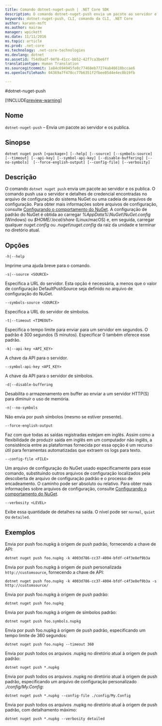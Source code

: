 ```yaml
---
title: Comando dotnet-nuget-push | .NET Core SDK
description: O comando dotnet-nuget-push envia um pacote ao servidor e os publica.
keywords: dotnet-nuget-push, CLI, comando da CLI, .NET Core
author: karann-msft
ms.author: mairaw
manager: wpickett
ms.date: 11/11/2016
ms.topic: article
ms.prod: .net-core
ms.technology: .net-core-technologies
ms.devlang: dotnet
ms.assetid: f54d9adf-94f8-41cc-bb52-42f7ca3be6ff
translationtype: Human Translation
ms.sourcegitcommit: 1a84c694945fe0c77468eb77274ab46618bccae6
ms.openlocfilehash: 04369a7f478cc77b6351f2fbee05d4e4ec8b19fb

---
```


#<a name="dotnet-nuget-push"></a>dotnet-nuget-push

[!INCLUDE[preview-warning](../../../includes/warning.md)]

## <a name="name"></a>Nome 
`dotnet-nuget-push` – Envia um pacote ao servidor e os publica. 

## <a name="synopsis"></a>Sinopse

`dotnet nuget push [<package>] [--help] [--source] [--symbols-source] 
    [--timeout] [--api-key] [--symbol-api-key] [--disable-buffering] [--no-symbols] 
    [--force-english-output] [--config-file] [--verbosity]`

## <a name="description"></a>Descrição

O comando `dotnet nuget push` envia um pacote ao servidor e os publica. O comando push usa o servidor e detalhes de credencial encontradas no arquivo de configuração do sistema NuGet ou uma cadeia de arquivos de configuração. Para obter mais informações sobre arquivos de configuração, consulte [Configurando o comportamento do NuGet](https://docs.nuget.org/ndocs/consume-packages/configuring-nuget-behavior). A configuração de padrão do NuGet é obtida ao carregar *%AppData%\NuGet\NuGet.config* (Windows) ou *$HOME/.local/share* (Linux/macOS) e, em seguida, carregar qualquer *nuget.config* ou *.nuget\nuget.config* da raiz da unidade e terminar no diretório atual.

## <a name="options"></a>Opções

`-h|--help`

Imprime uma ajuda breve para o comando.  

`-s|--source <SOURCE>`

Especifica a URL do servidor. Esta opção é necessária, a menos que o valor de configuração DefaultPushSource seja definido no arquivo de configuração do NuGet.

`--symbols-source <SOURCE>`

Especifica a URL do servidor de símbolos.

`-t|--timeout <TIMEOUT>`

Especifica o tempo limite para enviar para um servidor em segundos. O padrão é 300 segundos (5 minutos). Especificar 0 também oferece esse padrão.

`-k|--api-key <API_KEY>`

A chave da API para o servidor.

`--symbol-api-key <API_KEY>`

A chave da API para o servidor de símbolos.

`-d|--disable-buffering`

Desabilita o armazenamento em buffer ao enviar a um servidor HTTP(S) para diminuir o uso de memória.

`-n|--no-symbols`

Não envia por push símbolos (mesmo se estiver presente).

`--force-english-output`

Faz com que todas as saídas registradas estejam em inglês. Assim como a flexibilidade de produzir saída em inglês em um computador não inglês, a consistência entre as plataformas fornecida por essa opção é um recurso útil para ferramentas automatizadas que extraem os logs para texto.

`--config-file <FILE>`

Um arquivo de configuração do NuGet usado especificamente para esse comando, substituindo outros arquivos de configuração localizados pela descoberta de arquivo de configuração padrão e o processo de encadeamento. O caminho pode ser absoluto ou relativo.
Para obter mais informações sobre arquivos de configuração, consulte [Configurando o comportamento do NuGet](https://docs.nuget.org/ndocs/consume-packages/configuring-nuget-behavior). 

`--verbosity <LEVEL>`

Exibe essa quantidade de detalhes na saída. O nível pode ser `normal`, `quiet` ou `detailed`.

## <a name="examples"></a>Exemplos

Envia por push foo.nupkg à origem de push padrão, fornecendo a chave de API:

`dotnet nuget push foo.nupkg -k 4003d786-cc37-4004-bfdf-c4f3e8ef9b3a`

Envia por push foo.nupkg à origem de push personalizada `http://customsource`, fornecendo a chave de API:

`dotnet nuget push foo.nupkg -k 4003d786-cc37-4004-bfdf-c4f3e8ef9b3a -s http://customsource/` 

Envia por push foo.nupkg à origem de push padrão:

`dotnet nuget push foo.nupkg` 

Envia por push foo.nupkg à origem de símbolos padrão:

`dotnet nuget push foo.symbols.nupkg`

Envia por push foo.nupkg à origem de push padrão, especificando um tempo limite de 360 segundos:

`dotnet nuget push foo.nupkg --timeout 360`

Envia por push todos os arquivos .nupkg no diretório atual à origem de push padrão:

`dotnet nuget push *.nupkg`

Envia por push todos os arquivos .nupkg no diretório atual à origem de push padrão, especificando um arquivo de configuração personalizado *./config/My.Config*:

`dotnet nuget push *.nupkg --config-file ./config/My.Config`

Envia por push todos os arquivos .nupkg no diretório atual à origem de push padrão, com detalhamento máximo:

`dotnet nuget push *.nupkg --verbosity detailed`



<!--HONumber=Nov16_HO3-->


